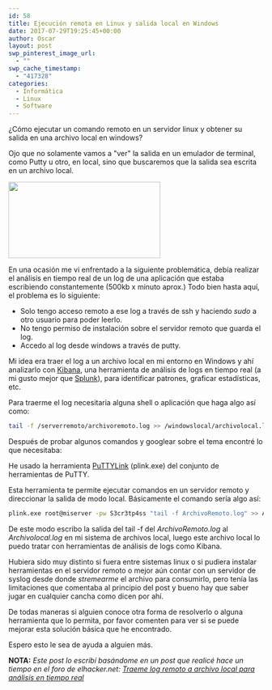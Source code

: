 ```yaml
---
id: 58
title: Ejecución remota en Linux y salida local en Windows
date: 2017-07-29T19:25:45+00:00
author: Oscar
layout: post
swp_pinterest_image_url:
  - ""
swp_cache_timestamp:
  - "417328"
categories:
  - Informática
  - Linux
  - Software
---
```

¿Cómo ejecutar un comando remoto en un servidor linux y obtener su salida en una archivo local en windows?

Ojo que no solamente vamos a "ver" la salida en un emulador de terminal, como Putty u otro, en local, sino que buscaremos que la salida sea escrita en un archivo local.

<img class="size-medium wp-image-211 aligncenter" src="https://www.oscarhenriquezg.net/images/2017/07/lin-to-win-commands-300x151.png" alt="" width="300" height="151" srcset="https://www.oscarhenriquezg.net/images/2017/07/lin-to-win-commands-300x151.png 300w, https://www.oscarhenriquezg.net/images/2017/07/lin-to-win-commands.png 592w" sizes="(max-width: 300px) 100vw, 300px" /> 

En una ocasión me vi enfrentado a la siguiente problemática, debía realizar el análisis en tiempo real de un log de una aplicación que estaba escribiendo constantemente (500kb x minuto aprox.) Todo bien hasta aquí, el problema es lo siguiente:


* Solo tengo acceso remoto a ese log a través de ssh y haciendo *sudo* a otro usuario para poder leerlo.
* No tengo permiso de instalación sobre el servidor remoto que guarda el log.
* Accedo al log desde windows a través de putty.


Mi idea era traer el log a un archivo local en mi entorno en Windows y ahí analizarlo con [Kibana](https://unpocodejava.wordpress.com/2013/07/30/que-es-kibana/), una herramienta de análisis de logs en tiempo real (a mi gusto mejor que [Splunk](https://www.splunk.com/es_es)), para identificar patrones, graficar estadísticas, etc.

Para traerme el log necesitaria alguna shell o aplicación que haga algo así como:

```sh
tail -f /serverremoto/archivoremoto.log >> /windowslocal/archivolocal.log
```

Después de probar algunos comandos y googlear sobre el tema encontré lo que necesitaba:



He usado la herramienta [PuTTYLink](https://www.chiark.greenend.org.uk/~sgtatham/putty/latest.html) (plink.exe) del conjunto de herramientas de PuTTY.

Esta herramienta te permite ejecutar comandos en un servidor remoto y direccionar la salida de modo local. Básicamente el comando sería algo así:

```sh
plink.exe root@miserver -pw S3cr3tp4ss "tail -f ArchivoRemoto.log" >> Archivolocal.log
```


De este modo escribo la salida del tail -f del *ArchivoRemoto.log* al *Archivolocal.log* en mi sistema de archivos local, luego este archivo local lo puedo tratar con herramientas de análisis de logs como Kibana.


Hubiera sido muy distinto si fuera entre sistemas linux o si pudiera instalar herramientas en el servidor remoto o mejor aún contar con un servidor de syslog desde donde <em>stremearme</em> el archivo para consumirlo, pero tenía las limitaciones que comentaba al principio del post y bueno hay que saber jugar en cualquier cancha como dicen por ahí.

De todas maneras si alguien conoce otra forma de resolverlo o alguna herramienta que lo permita, por favor comenten para ver si se puede mejorar esta solución básica que he encontrado.

Espero esto le sea de ayuda a alguien más.


**NOTA:** *Este post lo escribí basándome en un post que realicé hace un tiempo en el foro de elhacker.net: [Traeme log remoto a archivo local para análisis en tiempo real](https://foro.elhacker.net/gnulinux/traeme_log_remoto_a_archivo_local_para_analisis_en_tiempo_real-t453449.0.html;msg2073648#msg2073648)*